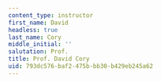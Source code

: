 ```yaml
---
content_type: instructor
first_name: David
headless: true
last_name: Cory
middle_initial: ''
salutation: Prof.
title: Prof. David Cory
uid: 793dc576-baf2-475b-bb30-b429eb245a62
---
```

